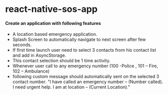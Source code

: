 # react-native-sos-app

#### Create an application with following features 
- A location based emergency application.
- Splash Screen to automatically navigate to next screen after few seconds.
- If first time launch user need to select 3 contacts from his contact list and add in AsyncStorage.
- This contact selection should be 1 time activity.
- Whenever user call to any emergency number (100 -Police , 101 – Fire, 102 – Ambulance)
- following custom message should automatically sent on the selected 3 contact number. 
  "I have called an emergency number – (Number called). I need urgent help. I am at location – (Current Location)."
